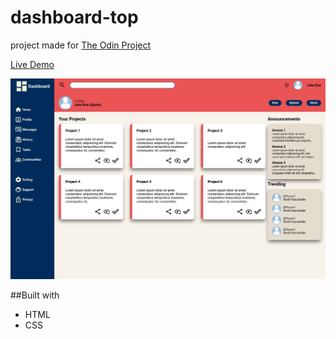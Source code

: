 # dashboard-top

project made for [The Odin Project](https://www.theodinproject.com/lessons/node-path-intermediate-html-and-css-admin-dashboard)

[Live Demo](https://breakingdev24.github.io/dashboard-top/)

![](/assets/img/other/dashboard-screen.png)

##Built with

* HTML
* CSS
